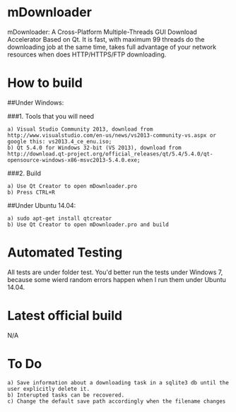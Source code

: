 # mDownloader
mDownloader: A Cross-Platform Multiple-Threads GUI Download Accelerator Based on Qt.
It is fast, with maximum 99 threads do the downloading job at the same time, takes full advantage of your network resources when does HTTP/HTTPS/FTP downloading. 

# How to build

##Under Windows:

###1. Tools that you will need

	a) Visual Studio Community 2013, download from http://www.visualstudio.com/en-us/news/vs2013-community-vs.aspx or google this: vs2013.4_ce_enu.iso;
	b) Qt 5.4.0 for Windows 32-bit (VS 2013), download from http://download.qt-project.org/official_releases/qt/5.4/5.4.0/qt-opensource-windows-x86-msvc2013-5.4.0.exe;

###2. Build

	a) Use Qt Creator to open mDownloader.pro
	b) Press CTRL+R

##Under Ubuntu 14.04:

 	a) sudo apt-get install qtcreator
	b) Use Qt Creator to open mDownloader.pro and build

# Automated Testing

All tests are under folder test. You'd better run the tests under Windows 7, because some wierd random errors happen when I run them under Ubuntu 14.04.

# Latest official build 
N/A

# To Do
    
    a) Save information about a downloading task in a sqlite3 db until the user explicitly delete it.
    b) Interupted tasks can be recovered.
    c) Change the default save path accordingly when the filename changes


